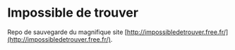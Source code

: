 # Impossible de trouver

Repo de sauvegarde du magnifique site [http://impossibledetrouver.free.fr/](http://impossibledetrouver.free.fr/).